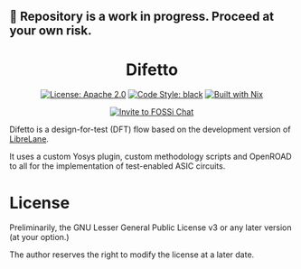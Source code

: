 ## 🚧 Repository is a work in progress. Proceed at your own risk.

<h1 align="center">Difetto</h1>
<p align="center">
    <a href="https://opensource.org/licenses/Apache-2.0"><img src="https://img.shields.io/badge/License-Apache%202.0-blue.svg" alt="License: Apache 2.0"/></a>
    <a href="https://github.com/psf/black"><img src="https://img.shields.io/badge/code%20style-black-000000.svg" alt="Code Style: black"/></a>
    <a href="https://nixos.org/"><img src="https://img.shields.io/static/v1?logo=nixos&logoColor=white&label=&message=Built%20with%20Nix&color=41439a" alt="Built with Nix"/></a>
</p>
<p align="center">
    <a href="https://fossi-chat.org"><img src="https://img.shields.io/badge/Community-FOSSi%20Chat-1bb378?logo=element" alt="Invite to FOSSi Chat"/></a>
</p>

Difetto is a design-for-test (DFT) flow based on the development version of
[LibreLane](https://github.com/librelane/librelane).

It uses a custom Yosys plugin, custom methodology scripts and OpenROAD to all
for the implementation of test-enabled ASIC circuits.

# License

Preliminarily, the GNU Lesser General Public License v3 or any later version
(at your option.)

The author reserves the right to modify the license at a later date.
